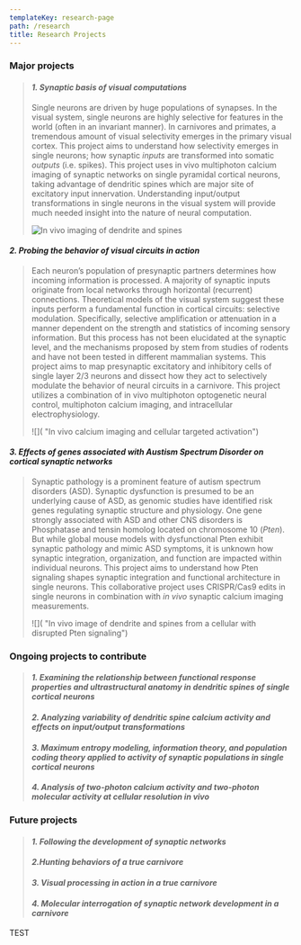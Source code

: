 ```yaml
---
templateKey: research-page
path: /research
title: Research Projects
---
```

<!--StartFragment-->

### Major projects

> #### ***1. Synaptic basis of visual computations***
>
> Single neurons are driven by huge populations of synapses. In the visual system, single neurons are highly selective for features in the world (often in an invariant manner). In carnivores and primates, a tremendous amount of visual selectivity emerges in the primary visual cortex. This project aims to understand how selectivity emerges in single neurons; how synaptic *inputs* are transformed into somatic *outputs* (i.e. spikes). This project uses in vivo multiphoton calcium imaging of synaptic networks on single pyramidal cortical neurons, taking advantage of dendritic spines which are major site of excitatory input innervation. Understanding input/output transformations in single neurons in the visual system will provide much needed insight into the nature of neural computation.
>
> ![In vivo imaging of dendrite and spines](/img/1.gif)

#### ***2. Probing the behavior of visual circuits in action***

> Each neuron’s population of presynaptic partners determines how incoming information is processed. A majority of synaptic inputs originate from local networks through horizontal (recurrent) connections. Theoretical models of the visual system suggest these inputs perform a fundamental function in cortical circuits: selective modulation. Specifically, selective amplification or attenuation in a manner dependent on the strength and statistics of incoming sensory information. But this process has not been elucidated at the synaptic level, and the mechanisms proposed by stem from studies of rodents and have not been tested in different mammalian systems. This project aims to map presynaptic excitatory and inhibitory cells of single layer 2/3 neurons and dissect how they act to selectively modulate the behavior of neural circuits in a carnivore. This project utilizes a combination of in vivo multiphoton optogenetic neural control, multiphoton calcium imaging, and intracellular electrophysiology.
>
> ![]( "In vivo calcium imaging and cellular targeted activation")

#### ***3. Effects of genes associated with Austism Spectrum Disorder on cortical synaptic networks***

> Synaptic pathology is a prominent feature of autism spectrum disorders (ASD). Synaptic dysfunction is presumed to be an underlying cause of ASD, as genomic studies have identified risk genes regulating synaptic structure and physiology. One gene strongly associated with ASD and other CNS disorders is Phosphatase and tensin homolog located on chromosome 10 (*Pten*). But while global mouse models with dysfunctional Pten exhibit synaptic pathology and mimic ASD symptoms, it is unknown how synaptic integration, organization, and function are impacted within individual neurons. This project aims to understand how Pten signaling shapes synaptic integration and functional architecture in single neurons. This collaborative project uses CRISPR/Cas9 edits in single neurons in combination with *in vivo* synaptic calcium imaging measurements.
>
> ![]( "In vivo image of dendrite and spines from a cellular with disrupted Pten signaling")

### Ongoing projects to contribute

> #### ***1. Examining the relationship between functional response properties and ultrastructural anatomy in dendritic spines of single cortical neurons***
>
> #### ***2. Analyzing variability of dendritic spine calcium activity and effects on input/output transformations***
>
> #### ***3. Maximum entropy modeling, information theory, and population coding theory applied to activity of synaptic populations in single cortical neurons***
>
> #### ***4. Analysis of two-photon calcium activity and two-photon molecular activity at cellular resolution in vivo***

### Future projects

> #### ***1. Following the development of synaptic networks***
>
> #### ***2.Hunting behaviors of a true carnivore***
>
> #### ***3. Visual processing in action in a true carnivore***
>
> #### ***4. Molecular interrogation of synaptic network development in a carnivore***

TEST